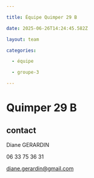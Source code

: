 ```yaml
---

title: Équipe Quimper 29 B

date: 2025-06-26T14:24:45.582Z

layout: team

categories:

  - équipe

  - groupe-3

---
```


# Quimper 29 B



## contact 

Diane GERARDIN

06 33 75 36 31

diane.gerardin@gmail.com

